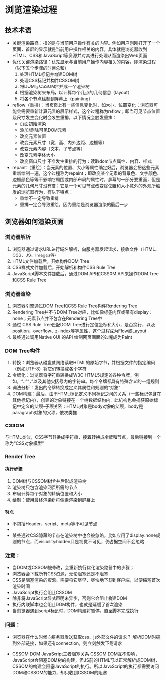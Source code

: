 # 浏览渲染过程

## 技术术语

* 关键渲染路径：指的是与当前用户操作有关的内容。例如用户刚刚打开了一个页面，首屏的显示就是当前用户操作相关的内容，具体就是浏览器收到HTML、CSS和JavaScript等资源并对其进行处理从而渲染出Web页面
* 优化关键渲染路径：优先显示与当前用户操作内容相关的内容，即渲染过程（以下五个步骤的时间总和）
	1. 处理HTML标记并构建DOM树
	2. 处理CSS标记并构件CSSOM树
	3. 将DOM与CSSOM合并成一个渲染树
	4. 根据渲染树来布局，以计算每个几点的几何信息（layout）
	5. 将各个节点绘制到屏幕上（painting）
* reflow（重排）：当页面上有一些信息变化时，如大小、位置变化；浏览器可能会需要重新计算元素的展示样式，这个过程称为reflow；即当可见节点位置及尺寸发生变化时会发生重排，以下情况会触发重排：
	* 页面初始渲染
	* 添加/删除可见DOM元素
	* 改变元素位置
	* 改变元素尺寸（宽、高、内外边距、边框等）
	* 改变元素内容（文本，子节点等）
	* 改变元素字体大小
	* 改变窗口尺寸
不会发生重排的行为：读取dom节点属性、内容、样式
* repaint（重绘）：当元素的位置、大小等属性确定好后，浏览器会把这些元素重新绘制一遍，这个过程称为repaint；即改变某个元素的背景色、文字颜色、边框颜色等等不影响它周围或内部布局的属性时，屏幕的一部分要重画，但是元素的几何尺寸没有变；它是一个可见节点改变除位置和大小意外的外观所触发的浏览器行为，有以下特点：
	* 重绘不一定导致重排
	* 重排一定会导致重绘，因为重绘是浏览器渲染的最后一步

## 浏览器如何渲染页面

### 浏览器解析

1. 浏览器通过请求URL进行域名解析，向服务器发起请求，接收文件（HTML、CSS、JS、Images等）
2. HTML文件加载后，开始构件DOM Tree
3. CSS样式文件加载后，开始解析和构件CSS Rule Tree
4. JavaScript脚本文件加载后，通过DOM API和CSSOM API来操作DOM Tree和CSS Rule Tree

### 浏览器渲染

1. 浏览器引擎通过DOM Tree和CSS Rule Tree构件Rendering Tree
2. Rendering Tree并不与DOM Tree对应，比如像标签内容或带有display：none；元素节点并不包含在Rendering Tree中
3. 通过 CSS Rule Tree匹配DOM Tree进行定位坐标和大小，是否换行，以及position、overflow、z-index等等属性，这个过程成为Flow或Layout
4. 最终通过调用Native GUI 的API 绘制网页画面的过程成为Paint

### DOM Tree构件

1. 转换：浏览器从磁盘或网络读取HTML的原始字节，并根据文件的指定编码（例如UTF-8）将它们转换成各个字符
2. 令牌化：浏览器将字符串转换成W3C HTML5规定的各种令牌，例如，“、”“，”以及其他尖括号内的字符串。每个令牌都具有特殊含义的一组规则
3. 词法分析：发出的令牌转换成定义其属性和规则的“对象”
4. DOM构建：最后，由于HTML标记定义不同标记之间的关系（一些标记包含在其他标记内），创建的对象链接在一个树数据结构内，此机构也会捕获原始标记中定义的父项-子项关系：HTML对象是body对象的父项，body是paragraph对象的父项，依次类推

### CSSOM

与HTML类似，CSS字节转换成字符串，接着转换成令牌和节点，最后链接到一个称为“CSS对象模型”

### Render Tree

#### 执行步骤
1. DOM树与CSSOM树合并后形成渲染树
2. 渲染树只包含渲染网页所需的节点
3. 布局计算每个对象的精确位置和大小
4. 绘制：使用最终渲染树将像素渲染到屏幕上

#### 特点

* 不包括Header、script、meta等不可见节点
* 
* 某些通过CSS隐藏的节点在渲染树中也会被忽略，比如应用了display:none规则的节点，而visibility:hidden只是视觉不可见，仍占据空间不会忽略


### 注意：
* 当DOM或CSSOM被修改，会重新执行优化渲染路径中的步骤；
* 浏览器会下载所有CSS资源，无论阻塞还是不阻塞
* CSS是阻塞渲染的资源。需要将它尽早、尽快地下载到客户端，以便缩短首次渲染时间
* JavaScript执行会阻止CSSOM
* 除非将JavaScript显式声明未异步，否则它会阻止构建DOM
* 执行内联脚本也会阻止DOM构件，也就是延缓了首次渲染
* 当浏览器遇到script标记时，DOM构建将暂停，直至脚本完成执行

### 问题：
* 浏览器在什么时候向服务器发送获取css、js外部文件的请求？
	解析DOM时碰到外部链接，如果还有connection，则立刻触发下载请求
	
* CSSOM DOM JavaScript三者阻塞关系
	CSSOM DOM互不影响，JavaScript会阻塞DOM树的构建，但JS前的HTML可以正常解析成DOM树，CSSOM的构建会阻塞JavaScript的执行。所以JavaScript的执行都需要访问DOM和CSSOM的能力，却只收到CSSOM的阻塞

